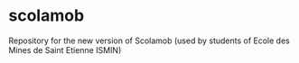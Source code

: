 scolamob
========

Repository for the new version of Scolamob (used by students of Ecole des Mines de Saint Etienne ISMIN)
